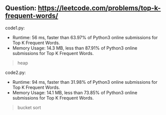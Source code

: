 ## Question: https://leetcode.com/problems/top-k-frequent-words/

code1.py:
* Runtime: 56 ms, faster than 63.97% of Python3 online submissions for Top K Frequent Words.
* Memory Usage: 14.3 MB, less than 87.91% of Python3 online submissions for Top K Frequent Words.
> heap

code2.py:
* Runtime: 94 ms, faster than 31.98% of Python3 online submissions for Top K Frequent Words.
* Memory Usage: 14.1 MB, less than 73.85% of Python3 online submissions for Top K Frequent Words.
> bucket sort
